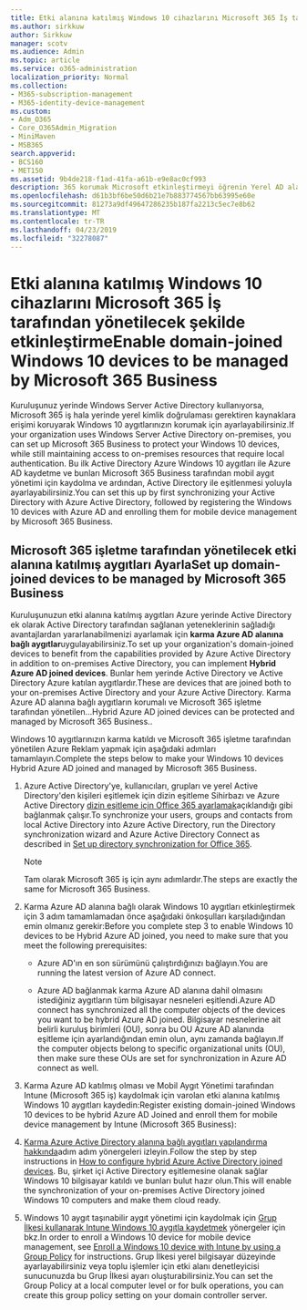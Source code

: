 ```yaml
---
title: Etki alanına katılmış Windows 10 cihazlarını Microsoft 365 İş tarafından yönetilecek şekilde etkinleştirme
ms.author: sirkkuw
author: Sirkkuw
manager: scotv
ms.audience: Admin
ms.topic: article
ms.service: o365-administration
localization_priority: Normal
ms.collection:
- M365-subscription-management
- M365-identity-device-management
ms.custom:
- Adm_O365
- Core_O365Admin_Migration
- MiniMaven
- MSB365
search.appverid:
- BCS160
- MET150
ms.assetid: 9b4de218-f1ad-41fa-a61b-e9e8ac0cf993
description: 365 korumak Microsoft etkinleştirmeyi öğrenin Yerel AD alanına katılmış Windows 10 aygıtlar.
ms.openlocfilehash: d61b3bf6be50d6b21e7b883774567bb63995e60e
ms.sourcegitcommit: 81273a9df49647286235b187fa2213c5ec7e8b62
ms.translationtype: MT
ms.contentlocale: tr-TR
ms.lasthandoff: 04/23/2019
ms.locfileid: "32278087"
---
```

# <a name="enable-domain-joined-windows-10-devices-to-be-managed-by-microsoft-365-business"></a><span data-ttu-id="af9a9-103">Etki alanına katılmış Windows 10 cihazlarını Microsoft 365 İş tarafından yönetilecek şekilde etkinleştirme</span><span class="sxs-lookup"><span data-stu-id="af9a9-103">Enable domain-joined Windows 10 devices to be managed by Microsoft 365 Business</span></span>

<span data-ttu-id="af9a9-104">Kuruluşunuz yerinde Windows Server Active Directory kullanıyorsa, Microsoft 365 iş hala yerinde yerel kimlik doğrulaması gerektiren kaynaklara erişimi koruyarak Windows 10 aygıtlarınızın korumak için ayarlayabilirsiniz.</span><span class="sxs-lookup"><span data-stu-id="af9a9-104">If your organization uses Windows Server Active Directory on-premises, you can set up Microsoft 365 Business to protect your Windows 10 devices, while still maintaining access to on-premises resources that require local authentication.</span></span> <span data-ttu-id="af9a9-105">Bu ilk Active Directory Azure Windows 10 aygıtları ile Azure AD kaydetme ve bunları Microsoft 365 Business tarafından mobil aygıt yönetimi için kaydolma ve ardından, Active Directory ile eşitlenmesi yoluyla ayarlayabilirsiniz.</span><span class="sxs-lookup"><span data-stu-id="af9a9-105">You can set this up by first synchronizing your Active Directory with Azure Active Directory, followed by registering the Windows 10 devices with Azure AD and enrolling them for mobile device management by Microsoft 365 Business.</span></span>
  
## <a name="set-up-domain-joined-devices-to-be-managed-by-microsoft-365-business"></a><span data-ttu-id="af9a9-106">Microsoft 365 işletme tarafından yönetilecek etki alanına katılmış aygıtları Ayarla</span><span class="sxs-lookup"><span data-stu-id="af9a9-106">Set up domain-joined devices to be managed by Microsoft 365 Business</span></span>

<span data-ttu-id="af9a9-107">Kuruluşunuzun etki alanına katılmış aygıtları Azure yerinde Active Directory ek olarak Active Directory tarafından sağlanan yeteneklerinin sağladığı avantajlardan yararlanabilmenizi ayarlamak için **karma Azure AD alanına bağlı aygıtlar**uygulayabilirsiniz.</span><span class="sxs-lookup"><span data-stu-id="af9a9-107">To set up your organization's domain-joined devices to benefit from the capabilities provided by Azure Active Directory in addition to on-premises Active Directory, you can implement **Hybrid Azure AD joined devices**.</span></span> <span data-ttu-id="af9a9-108">Bunlar hem yerinde Active Directory ve Active Directory Azure katılan aygıtlardır.</span><span class="sxs-lookup"><span data-stu-id="af9a9-108">These are devices that are joined both to your on-premises Active Directory and your Azure Active Directory.</span></span> <span data-ttu-id="af9a9-109">Karma Azure AD alanına bağlı aygıtların korumalı ve Microsoft 365 işletme tarafından yönetilen...</span><span class="sxs-lookup"><span data-stu-id="af9a9-109">Hybrid Azure AD joined devices can be protected and managed by Microsoft 365 Business..</span></span> 
  
<span data-ttu-id="af9a9-110">Windows 10 aygıtlarınızın karma katıldı ve Microsoft 365 işletme tarafından yönetilen Azure Reklam yapmak için aşağıdaki adımları tamamlayın.</span><span class="sxs-lookup"><span data-stu-id="af9a9-110">Complete the steps below to make your Windows 10 devices Hybrid Azure AD joined and managed by Microsoft 365 Business.</span></span>
  
1. <span data-ttu-id="af9a9-111">Azure Active Directory'ye, kullanıcıları, grupları ve yerel Active Directory'den kişileri eşitlemek için dizin eşitleme Sihirbazı ve Azure Active Directory [dizin eşitleme için Office 365 ayarlamak](https://support.office.com/article/1b3b5318-6977-42ed-b5c7-96fa74b08846)açıklandığı gibi bağlanmak çalışır.</span><span class="sxs-lookup"><span data-stu-id="af9a9-111">To synchronize your users, groups and contacts from local Active Directory into Azure Active Directory, run the Directory synchronization wizard and Azure Active Directory Connect as described in [Set up directory synchronization for Office 365](https://support.office.com/article/1b3b5318-6977-42ed-b5c7-96fa74b08846).</span></span>
    
    > [!NOTE]
    > <span data-ttu-id="af9a9-112">Tam olarak Microsoft 365 iş için aynı adımlardır.</span><span class="sxs-lookup"><span data-stu-id="af9a9-112">The steps are exactly the same for Microsoft 365 Business.</span></span> 
  
2. <span data-ttu-id="af9a9-113">Karma Azure AD alanına bağlı olarak Windows 10 aygıtları etkinleştirmek için 3 adım tamamlamadan önce aşağıdaki önkoşulları karşıladığından emin olmanız gerekir:</span><span class="sxs-lookup"><span data-stu-id="af9a9-113">Before you complete step 3 to enable Windows 10 devices to be Hybrid Azure AD joined, you need to make sure that you meet the following prerequisites:</span></span>
    
   - <span data-ttu-id="af9a9-114">Azure AD'ın en son sürümünü çalıştırdığınızı bağlayın.</span><span class="sxs-lookup"><span data-stu-id="af9a9-114">You are running the latest version of Azure AD connect.</span></span>
    
   - <span data-ttu-id="af9a9-115">Azure AD bağlanmak karma Azure AD alanına dahil olmasını istediğiniz aygıtların tüm bilgisayar nesneleri eşitlendi.</span><span class="sxs-lookup"><span data-stu-id="af9a9-115">Azure AD connect has synchronized all the computer objects of the devices you want to be hybrid Azure AD joined.</span></span> <span data-ttu-id="af9a9-116">Bilgisayar nesnelerine ait belirli kuruluş birimleri (OU), sonra bu OU Azure AD alanında eşitleme için ayarlandığından emin olun, aynı zamanda bağlayın.</span><span class="sxs-lookup"><span data-stu-id="af9a9-116">If the computer objects belong to specific organizational units (OU), then make sure these OUs are set for synchronization in Azure AD connect as well.</span></span>
    
3. <span data-ttu-id="af9a9-117">Karma Azure AD katılmış olması ve Mobil Aygıt Yönetimi tarafından Intune (Microsoft 365 iş) kaydolmak için varolan etki alanına katılmış Windows 10 aygıtları kaydedin:</span><span class="sxs-lookup"><span data-stu-id="af9a9-117">Register existing domain-joined Windows 10 devices to be hybrid Azure AD Joined and enroll them for mobile device management by Intune (Microsoft 365 Business):</span></span>
    
4. <span data-ttu-id="af9a9-118">[Karma Azure Active Directory alanına bağlı aygıtları yapılandırma hakkında](https://go.microsoft.com/fwlink/p/?linkid=872870)adım adım yönergeleri izleyin.</span><span class="sxs-lookup"><span data-stu-id="af9a9-118">Follow the step by step instructions in [How to configure hybrid Azure Active Directory joined devices](https://go.microsoft.com/fwlink/p/?linkid=872870).</span></span> <span data-ttu-id="af9a9-119">Bu, şirket içi Active Directory eşitlemesine olanak sağlar Windows 10 bilgisayar katıldı ve bunları bulut hazır olun.</span><span class="sxs-lookup"><span data-stu-id="af9a9-119">This will enable the synchronization of your on-premises Active Directory joined Windows 10 computers and make them cloud ready.</span></span>
    
5. <span data-ttu-id="af9a9-120">Windows 10 aygıt taşınabilir aygıt yönetimi için kaydolmak için [Grup İlkesi kullanarak Intune Windows 10 aygıtla kaydetmek](https://go.microsoft.com/fwlink/p/?linkid=872871) yönergeler için bkz.</span><span class="sxs-lookup"><span data-stu-id="af9a9-120">In order to enroll a Windows 10 device for mobile device management, see [Enroll a Windows 10 device with Intune by using a Group Policy](https://go.microsoft.com/fwlink/p/?linkid=872871) for instructions.</span></span> <span data-ttu-id="af9a9-121">Grup İlkesi yerel bilgisayar düzeyinde ayarlayabilirsiniz veya toplu işlemler için etki alanı denetleyicisi sunucunuzda bu Grup İlkesi ayarı oluşturabilirsiniz.</span><span class="sxs-lookup"><span data-stu-id="af9a9-121">You can set the Group Policy at a local computer level or for bulk operations, you can create this group policy setting on your domain controller server.</span></span> 
    

